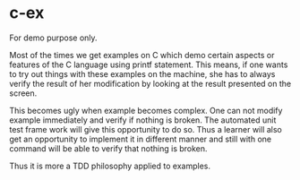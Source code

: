c-ex
====

For demo purpose only.

Most of the times we get examples on C which demo certain aspects or features of the C language using printf statement.
This means, if one wants to try out things with these examples on the machine, she has to always verify the result of 
her modification by looking at the result presented on the screen.

This becomes ugly when example becomes complex. One can not modify example immediately and verify if nothing is broken.
The automated unit test frame work will give this opportunity to do so. Thus a learner will also get an opportunity to 
implement it in different manner and still with one command will be able to verify that nothing is broken.

Thus it is more a TDD philosophy applied to examples.
